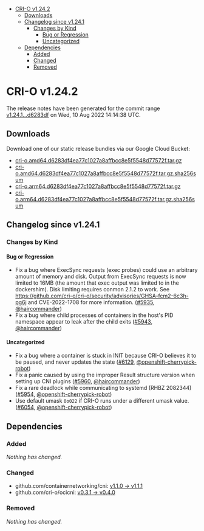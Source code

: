 - [CRI-O v1.24.2](#cri-o-v1242)
  - [Downloads](#downloads)
  - [Changelog since v1.24.1](#changelog-since-v1241)
    - [Changes by Kind](#changes-by-kind)
      - [Bug or Regression](#bug-or-regression)
      - [Uncategorized](#uncategorized)
  - [Dependencies](#dependencies)
    - [Added](#added)
    - [Changed](#changed)
    - [Removed](#removed)

# CRI-O v1.24.2

The release notes have been generated for the commit range
[v1.24.1...d6283df](https://github.com/cri-o/cri-o/compare/v1.24.1...d6283df4ea77c1027a8affbcc8e5f5548d77572f) on Wed, 10 Aug 2022 14:14:38 UTC.

## Downloads

Download one of our static release bundles via our Google Cloud Bucket:

- [cri-o.amd64.d6283df4ea77c1027a8affbcc8e5f5548d77572f.tar.gz](https://storage.googleapis.com/cri-o/artifacts/cri-o.amd64.d6283df4ea77c1027a8affbcc8e5f5548d77572f.tar.gz)
- [cri-o.amd64.d6283df4ea77c1027a8affbcc8e5f5548d77572f.tar.gz.sha256sum](https://storage.googleapis.com/cri-o/artifacts/cri-o.amd64.d6283df4ea77c1027a8affbcc8e5f5548d77572f.tar.gz.sha256sum)
- [cri-o.arm64.d6283df4ea77c1027a8affbcc8e5f5548d77572f.tar.gz](https://storage.googleapis.com/cri-o/artifacts/cri-o.arm64.d6283df4ea77c1027a8affbcc8e5f5548d77572f.tar.gz)
- [cri-o.arm64.d6283df4ea77c1027a8affbcc8e5f5548d77572f.tar.gz.sha256sum](https://storage.googleapis.com/cri-o/artifacts/cri-o.arm64.d6283df4ea77c1027a8affbcc8e5f5548d77572f.tar.gz.sha256sum)

## Changelog since v1.24.1

### Changes by Kind

#### Bug or Regression
 - Fix a bug where ExecSync requests (exec probes) could use an arbitrary amount of memory and disk. Output from ExecSync requests is now limited to 16MB (the amount that exec output was limited to in the dockershim). Disk limiting requires conmon 2.1.2 to work. See https://github.com/cri-o/cri-o/security/advisories/GHSA-fcm2-6c3h-pg6j and CVE-2022-1708 for more information. ([#5935](https://github.com/cri-o/cri-o/pull/5935), [@haircommander](https://github.com/haircommander))
 - Fix a bug where child processes of containers in the host's PID namespace appear to leak after the child exits ([#5943](https://github.com/cri-o/cri-o/pull/5943), [@haircommander](https://github.com/haircommander))

#### Uncategorized
 - Fix a bug where a container is stuck in INIT because CRI-O believes it to be paused, and never updates the state ([#6129](https://github.com/cri-o/cri-o/pull/6129), [@openshift-cherrypick-robot](https://github.com/openshift-cherrypick-robot))
 - Fix a panic caused by using the improper Result structure version when setting up CNI plugins ([#5960](https://github.com/cri-o/cri-o/pull/5960), [@haircommander](https://github.com/haircommander))
 - Fix a rare deadlock while communicating to systemd (RHBZ 2082344) ([#5954](https://github.com/cri-o/cri-o/pull/5954), [@openshift-cherrypick-robot](https://github.com/openshift-cherrypick-robot))
 - Use default umask `0o022` if CRI-O runs under a different umask value. ([#6054](https://github.com/cri-o/cri-o/pull/6054), [@openshift-cherrypick-robot](https://github.com/openshift-cherrypick-robot))

## Dependencies

### Added
_Nothing has changed._

### Changed
- github.com/containernetworking/cni: [v1.1.0 → v1.1.1](https://github.com/containernetworking/cni/compare/v1.1.0...v1.1.1)
- github.com/cri-o/ocicni: [v0.3.1 → v0.4.0](https://github.com/cri-o/ocicni/compare/v0.3.1...v0.4.0)

### Removed
_Nothing has changed._
